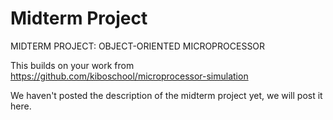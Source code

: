 # Midterm Project

MIDTERM PROJECT: OBJECT-ORIENTED MICROPROCESSOR

This builds on your work from https://github.com/kiboschool/microprocessor-simulation

We haven't posted the description of the midterm project yet, we will post it here.

<!--

* Make a Microprocessor class that has a method runInstruction() and helper methods for implementing the ops
* Get it working so that it can run the prior examples
* Then add a new feature
    * instead of a number can put the special string askForInput to get a number. Enforce valid integer.
    * instead of a number can put the special string result to the refer to previous number computed
    * (this will have to be state on the class)
    * So you could say `{add 4, 5}`, `{add result, 5}`, `{print result}`
    * This way you can make it do real computation
    * We’ll give a little demo ‘program’ to do something like convert celsius to fahrenheit and print answer
* Don’t worry about making any other classes (each operation could be a class (e.g. a base class could parse input into a list that children interpret) but it doesn’t need to be (there will still be an if-then mapping opname to logic, just earlier))
* Benefit of OOP for this:
    * state is confined to one place
    * Could make a child class that logs
    * Could make a child class that measures stats
* Make a child class of the microprocessor that writes the result down into a file each time.

-->
